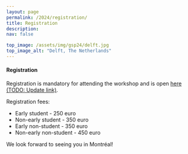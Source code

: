 ```yaml
---
layout: page
permalink: /2024/registration/
title: Registration
description:
nav: false

top_image: /assets/img/gsp24/delft.jpg
top_image_alt: "Delft, The Netherlands"
---
```


#### Registration
Registration is mandatory for attending the workshop and is open [here (TODO: Update link)](https://www.aanmelder.nl/153767).

Registration fees:
+ Early student - 250 euro
+ Non-early student - 350 euro
+ Early non-student - 350 euro
+ Non-early non-student - 450 euro


<!---
[TODO]
Earlybird fees are available until **April 21**, with regular fees applied from April 22. Please register as soon as possible.
--->

We look forward to seeing you in Montréal!

